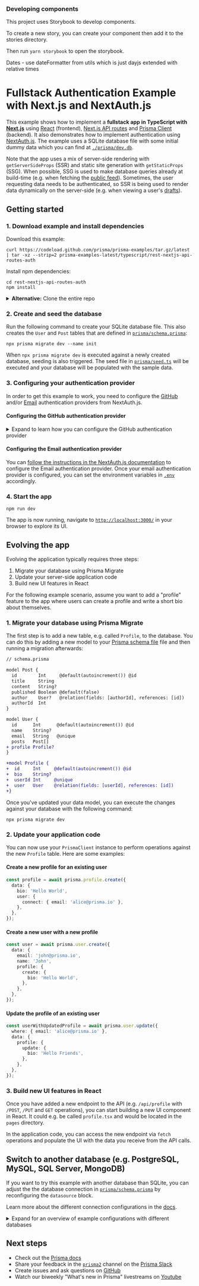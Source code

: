 ### Developing components

This project uses Storybook to develop components.

To create a new story, you can create your component then add it to the stories
directory.

Then run `yarn storybook` to open the storybook.

Dates - use dateFormatter from utils which is just dayjs extended with relative
times

# Fullstack Authentication Example with Next.js and NextAuth.js

This example shows how to implement a **fullstack app in TypeScript with
[Next.js](https://nextjs.org/)** using [React](https://reactjs.org/) (frontend),
[Next.js API routes](https://nextjs.org/docs/api-routes/introduction) and
[Prisma Client](https://www.prisma.io/docs/reference/tools-and-interfaces/prisma-client)
(backend). It also demonstrates how to implement authentication using
[NextAuth.js](https://next-auth.js.org/). The example uses a SQLite database
file with some initial dummy data which you can find at
[`./prisma/dev.db`](./prisma/dev.db).

Note that the app uses a mix of server-side rendering with `getServerSideProps`
(SSR) and static site generation with `getStaticProps` (SSG). When possible, SSG
is used to make database queries already at build-time (e.g. when fetching the
[public feed](./pages/index.tsx)). Sometimes, the user requesting data needs to
be authenticated, so SSR is being used to render data dynamically on the
server-side (e.g. when viewing a user's [drafts](./pages/drafts.tsx)).

## Getting started

### 1. Download example and install dependencies

Download this example:

```
curl https://codeload.github.com/prisma/prisma-examples/tar.gz/latest | tar -xz --strip=2 prisma-examples-latest/typescript/rest-nextjs-api-routes-auth
```

Install npm dependencies:

```
cd rest-nextjs-api-routes-auth
npm install
```

<details><summary><strong>Alternative:</strong> Clone the entire repo</summary>

Clone this repository:

```
git clone git@github.com:prisma/prisma-examples.git --depth=1
```

Install npm dependencies:

```
cd prisma-examples/typescript/rest-nextjs-api-routes-auth
npm install
```

</details>

### 2. Create and seed the database

Run the following command to create your SQLite database file. This also creates
the `User` and `Post` tables that are defined in
[`prisma/schema.prisma`](./prisma/schema.prisma):

```
npx prisma migrate dev --name init
```

When `npx prisma migrate dev` is executed against a newly created database,
seeding is also triggered. The seed file in [`prisma/seed.ts`](./prisma/seed.ts)
will be executed and your database will be populated with the sample data.

### 3. Configuring your authentication provider

In order to get this example to work, you need to configure the
[GitHub](https://next-auth.js.org/providers/github) and/or
[Email](https://next-auth.js.org/providers/email) authentication providers from
NextAuth.js.

#### Configuring the GitHub authentication provider

<details><summary>Expand to learn how you can configure the GitHub authentication provider</summary>

First, log into your [GitHub](https://github.com/) account.

Then, navigate to [**Settings**](https://github.com/settings/profile), then open
to [**Developer Settings**](https://github.com/settings/apps), then switch to
[**OAuth Apps**](https://github.com/settings/developers).

![](https://res.cloudinary.com/practicaldev/image/fetch/s--fBiGBXbE--/c_limit%2Cf_auto%2Cfl_progressive%2Cq_auto%2Cw_880/https://i.imgur.com/4eQrMAs.png)

Clicking on the **Register a new application** button will redirect you to a
registration form to fill out some information for your app. The **Authorization
callback URL** should be the Next.js `/api/auth` route.

An important thing to note here is that the **Authorization callback URL** field
only supports a single URL, unlike e.g. Auth0, which allows you to add
additional callback URLs separated with a comma. This means if you want to
deploy your app later with a production URL, you will need to set up a new
GitHub OAuth app.

![](https://res.cloudinary.com/practicaldev/image/fetch/s--v7s0OEs_--/c_limit%2Cf_auto%2Cfl_progressive%2Cq_auto%2Cw_880/https://i.imgur.com/tYtq5fd.png)

Click on the **Register application** button, and then you will be able to find
your newly generated **Client ID** and **Client Secret**. Copy and paste this
info into the [`.env`](./env) file in the root directory.

The resulting section in the `.env` file might look like this:

```
# GitHub oAuth
GITHUB_ID=6bafeb321963449bdf51
GITHUB_SECRET=509298c32faa283f28679ad6de6f86b2472e1bff
```

</details>

#### Configuring the Email authentication provider

You can
[follow the instructions in the NextAuth.js documentation](https://next-auth.js.org/providers/email#configuration)
to configure the Email authentication provider. Once your email authentication
provider is configured, you can set the environment variables in [`.env`](./env)
accordingly.

### 4. Start the app

```
npm run dev
```

The app is now running, navigate to
[`http://localhost:3000/`](http://localhost:3000/) in your browser to explore
its UI.

## Evolving the app

Evolving the application typically requires three steps:

1. Migrate your database using Prisma Migrate
1. Update your server-side application code
1. Build new UI features in React

For the following example scenario, assume you want to add a "profile" feature
to the app where users can create a profile and write a short bio about
themselves.

### 1. Migrate your database using Prisma Migrate

The first step is to add a new table, e.g. called `Profile`, to the database.
You can do this by adding a new model to your
[Prisma schema file](./prisma/schema.prisma) file and then running a migration
afterwards:

```diff
// schema.prisma

model Post {
  id        Int     @default(autoincrement()) @id
  title     String
  content   String?
  published Boolean @default(false)
  author    User?   @relation(fields: [authorId], references: [id])
  authorId  Int
}

model User {
  id      Int      @default(autoincrement()) @id
  name    String?
  email   String   @unique
  posts   Post[]
+ profile Profile?
}

+model Profile {
+  id     Int     @default(autoincrement()) @id
+  bio    String?
+  userId Int     @unique
+  user   User    @relation(fields: [userId], references: [id])
+}
```

Once you've updated your data model, you can execute the changes against your
database with the following command:

```
npx prisma migrate dev
```

### 2. Update your application code

You can now use your `PrismaClient` instance to perform operations against the
new `Profile` table. Here are some examples:

#### Create a new profile for an existing user

```ts
const profile = await prisma.profile.create({
  data: {
    bio: 'Hello World',
    user: {
      connect: { email: 'alice@prisma.io' },
    },
  },
});
```

#### Create a new user with a new profile

```ts
const user = await prisma.user.create({
  data: {
    email: 'john@prisma.io',
    name: 'John',
    profile: {
      create: {
        bio: 'Hello World',
      },
    },
  },
});
```

#### Update the profile of an existing user

```ts
const userWithUpdatedProfile = await prisma.user.update({
  where: { email: 'alice@prisma.io' },
  data: {
    profile: {
      update: {
        bio: 'Hello Friends',
      },
    },
  },
});
```

### 3. Build new UI features in React

Once you have added a new endpoint to the API (e.g. `/api/profile` with `/POST`,
`/PUT` and `GET` operations), you can start building a new UI component in
React. It could e.g. be called `profile.tsx` and would be located in the `pages`
directory.

In the application code, you can access the new endpoint via `fetch` operations
and populate the UI with the data you receive from the API calls.

## Switch to another database (e.g. PostgreSQL, MySQL, SQL Server, MongoDB)

If you want to try this example with another database than SQLite, you can
adjust the the database connection in
[`prisma/schema.prisma`](./prisma/schema.prisma) by reconfiguring the
`datasource` block.

Learn more about the different connection configurations in the
[docs](https://www.prisma.io/docs/reference/database-reference/connection-urls).

<details><summary>Expand for an overview of example configurations with different databases</summary>

### PostgreSQL

For PostgreSQL, the connection URL has the following structure:

```prisma
datasource db {
  provider = "postgresql"
  url      = "postgresql://USER:PASSWORD@HOST:PORT/DATABASE?schema=SCHEMA"
}
```

Here is an example connection string with a local PostgreSQL database:

```prisma
datasource db {
  provider = "postgresql"
  url      = "postgresql://janedoe:mypassword@localhost:5432/notesapi?schema=public"
}
```

### MySQL

For MySQL, the connection URL has the following structure:

```prisma
datasource db {
  provider = "mysql"
  url      = "mysql://USER:PASSWORD@HOST:PORT/DATABASE"
}
```

Here is an example connection string with a local MySQL database:

```prisma
datasource db {
  provider = "mysql"
  url      = "mysql://janedoe:mypassword@localhost:3306/notesapi"
}
```

### Microsoft SQL Server

Here is an example connection string with a local Microsoft SQL Server database:

```prisma
datasource db {
  provider = "sqlserver"
  url      = "sqlserver://localhost:1433;initial catalog=sample;user=sa;password=mypassword;"
}
```

### MongoDB

Here is an example connection string with a local MongoDB database:

```prisma
datasource db {
  provider = "mongodb"
  url      = "mongodb://USERNAME:PASSWORD@HOST/DATABASE?authSource=admin&retryWrites=true&w=majority"
}
```

Because MongoDB is currently in
[Preview](https://www.prisma.io/docs/about/releases#preview), you need to
specify the `previewFeatures` on your `generator` block:

```
generator client {
  provider        = "prisma-client-js"
  previewFeatures = ["mongodb"]
}
```

</details>

## Next steps

- Check out the [Prisma docs](https://www.prisma.io/docs)
- Share your feedback in the
  [`prisma2`](https://prisma.slack.com/messages/CKQTGR6T0/) channel on the
  [Prisma Slack](https://slack.prisma.io/)
- Create issues and ask questions on [GitHub](https://github.com/prisma/prisma/)
- Watch our biweekly "What's new in Prisma" livestreams on
  [Youtube](https://www.youtube.com/channel/UCptAHlN1gdwD89tFM3ENb6w)
